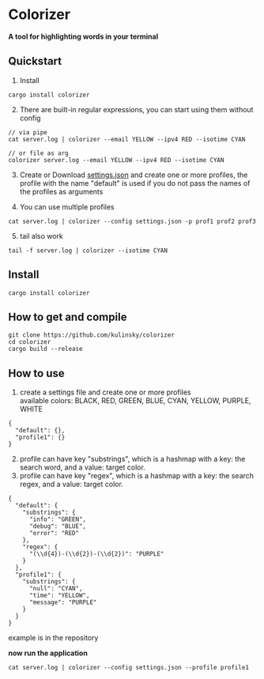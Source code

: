 # Colorizer  

**A tool for highlighting words in your terminal**  

## Quickstart
1. Install
```
cargo install colorizer
```
2. There are built-in regular expressions, you can start using them without config
```
// via pipe
cat server.log | colorizer --email YELLOW --ipv4 RED --isotime CYAN

// or file as arg
colorizer server.log --email YELLOW --ipv4 RED --isotime CYAN
```

3. Create or Download [settings.json](https://github.com/kulinsky/colorizer/blob/master/settings.json)  and create one or more profiles, the profile with the name "default" is used if you do not pass the names of the profiles as arguments  
  
4. You can use multiple profiles
```
cat server.log | colorizer --config settings.json -p prof1 prof2 prof3
```
  
5. tail also work
```
tail -f server.log | colorizer --isotime CYAN
```

## Install
```cargo install colorizer```

## How to get and compile  
```
git clone https://github.com/kulinsky/colorizer
cd colorizer
cargo build --release
```

## How to use
1. create a settings file and create one or more profiles  
   available colors: BLACK, RED, GREEN, BLUE, CYAN, YELLOW, PURPLE, WHITE  
```
{
  "default": {},
  "profile1": {}
}
```
2. profile can have key "substrings", which is a hashmap with a key: the search word,  and a value: target color.
3. profile can have key "regex", which is a hashmap with a key: the search regex,  and a value: target color.
```
{
  "default": {
    "substrings": {
      "info": "GREEN",
      "debug": "BLUE",
      "error": "RED"
    },
    "regex": {
      "(\\d{4})-(\\d{2})-(\\d{2})": "PURPLE"
    }
  },
  "profile1": {
    "substrings": {
      "null": "CYAN",
      "time": "YELLOW",
      "message": "PURPLE"
    }
  }
}
```
example is in the repository

**now run the application**
```
cat server.log | colorizer --config settings.json --profile profile1
```
